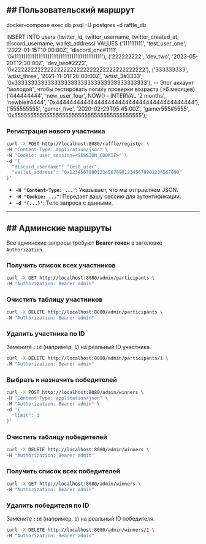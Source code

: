## \#\# Пользовательский маршрут

docker-compose exec db psql -U postgres -d raffle_db

INSERT INTO users (twitter_id, twitter_username, twitter_created_at, discord_username, wallet_address) VALUES
('111111111', 'test_user_one', '2022-01-15T10:00:00Z', 'discord_one#1111', '0x1111111111111111111111111111111111111111'),
('222222222', 'dev_two', '2023-05-20T12:30:00Z', 'dev_two#2222', '0x2222222222222222222222222222222222222222'),
('333333333', 'artist_three', '2021-11-01T20:00:00Z', 'artist_3#3333', '0x3333333333333333333333333333333333333333'),
-- Этот аккаунт "молодой", чтобы тестировать логику проверки возраста (>6 месяцев)
('444444444', 'new_user_four', NOW() - INTERVAL '2 months', 'newbie#4444', '0x4444444444444444444444444444444444444444'),
('555555555', 'gamer_five', '2020-02-29T05:45:00Z', 'gamer555#5555', '0x5555555555555555555555555555555555555555');

### **Регистрация нового участника**

```bash
curl -X POST http://localhost:8080/raffle/register \
-H "Content-Type: application/json" \
-H "Cookie: user_session=<SESSION_COOKIE>" \
-d '{
  "discord_username": "test_user",
  "wallet_address": "0x1234567890123456789012345678901234567890"
}'
```

- **`-H "Content-Type: ..."`**: Указывает, что мы отправляем JSON.
- **`-H "Cookie: ..."`**: Передает вашу сессию для аутентификации.
- **`-d '{...}'`**: Тело запроса с данными.

---

## \#\# Админские маршруты

Все админские запросы требуют **Bearer токен** в заголовке `Authorization`.

### **Получить список всех участников**

```bash
curl -X GET http://localhost:8080/admin/participants \
-H "Authorization: Bearer admin"
```

### **Очистить таблицу участников**

```bash
curl -X DELETE http://localhost:8080/admin/participants \
-H "Authorization: Bearer admin"
```

### **Удалить участника по ID**

Замените `:id` (например, `1`) на реальный ID участника.

```bash
curl -X DELETE http://localhost:8080/admin/participants/1 \
-H "Authorization: Bearer admin"
```

### **Выбрать и назначить победителей**

```bash
curl -X POST http://localhost:8080/admin/winners \
-H "Content-Type: application/json" \
-H "Authorization: Bearer admin" \
-d '{
  "limit": 3
}'
```

### **Очистить таблицу победителей**

```bash
curl -X DELETE http://localhost:8080/admin/winners \
-H "Authorization: Bearer admin"
```

### **Получить список всех победителей**

```bash
curl -X GET http://localhost:8080/admin/winners \
-H "Authorization: Bearer admin"
```

### **Удалить победителя по ID**

Замените `:id` (например, `1`) на реальный ID победителя.

```bash
curl -X DELETE http://localhost:8080/admin/winners/1 \
-H "Authorization: Bearer admin"
```
